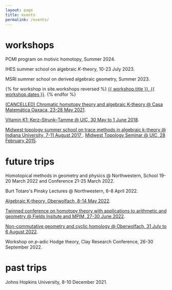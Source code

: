 ```yaml
---
layout: page
title: events
permalink: /events/
---
```


<h1>workshops</h1>

PCMI program on motivic homotopy, Summer 2024.

IHES summer school on algebraic $K$-theory, 10-23 July 2023.

MSRI summer school on derived algebraic geometry, Summer 2023.

{% for workshop in site.workshops reversed %}
<a href="{{ workshop.url }}">{{ workshop.title }}, {{ workshop.dates }}</a>.
{% endfor %}

<a href="https://www.birs.ca/events/2021/5-day-workshops/21w5174">(CANCELLED)
Chromatic homotopy theory and algebraic K-theory @ Casa
Matemática Oaxaca, 23-28 May 2021</a>.

<a href="https://math.northwestern.edu/~antieau/vk1.html">Vitamin K1:
Kerz–Strunk–Tamme @ UIC, 30 May to 1 June 2018</a>.

<a href="https://math.northwestern.edu/~antieau/mtss-2017.html">
Midwest topology summer school on trace methods in algebraic k-theory @ Indiana University, 7-11 August 2017
</a>.

<a href="https://math.northwestern.edu/~antieau/mts-w2015.html">
Midwest Topology Seminar @ UIC, 28 February 2015</a>.



<h1>future trips</h1>

Homotopical methods in geometry and physics @ Northwestern, School 19-20 March
2022 and Conference 21-25 March 2022.

Burt Totaro's Pinsky Lectures @ Northwestern, 6-8 April 2022.

<a href="https://www.mfo.de/occasion/2219/www_view">Algebraic K-theory,
Oberwolfach, 8-14 May 2022</a>.

<a href="https://www.mpim-bonn.mpg.de/node/10868">Twinned conference on
homotopy theory with applications to arithmetic and geometry @ Fields Insitute
and MPIM, 27-30 June 2022</a>.

<a href="https://www.mfo.de/occasion/2231/www_view">Non-commutative geometry
and cyclic homology @ Oberwolfach, 31 July to 6 August 2022</a>.

Workshop on $p$-adic Hodge theory, Clay Research Conference, 26-30 September 2022.



<h1>past trips</h1>

Johns Hopkins University, 8-10 December 2021.
